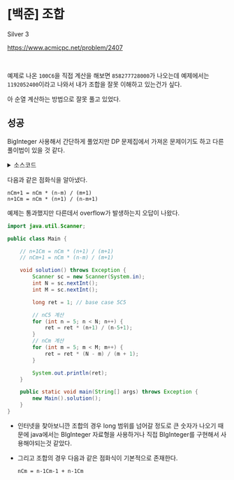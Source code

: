 # [백준] 조합

Silver 3

https://www.acmicpc.net/problem/2407

<br>

예제로 나온 `100C6`을 직접 계산을 해보면 `858277728000`가 나오는데 예제에서는 `1192052400`이라고 나와서 내가 조합을 잘못 이해하고 있는건가 싶다.

아 순열 계산하는 방법으로 잘못 풀고 있었다.

## 성공

BigInteger 사용해서 간단하게 풀었지만 DP 문제집에서 가져온 문제이기도 하고 다른 풀이법이 있을 것 같다.

<details><summary>소스코드</summary>

```java
import java.math.BigInteger;
import java.util.Scanner;

public class Main {

    void solution() throws Exception {
        Scanner sc = new Scanner(System.in);
        int n = sc.nextInt();
        int m = sc.nextInt();

        BigInteger ret = new BigInteger("1");
        for (int i = 0; i < m; i++) {
            ret = ret.multiply(new BigInteger(Integer.toString(n - i)));
        }
        for (int i = 2; i <= m; i++) {
            ret = ret.divide(new BigInteger(Integer.toString(i)));
        }

        System.out.println(ret.toString());
    }

    public static void main(String[] args) throws Exception {
        new Main().solution();
    }
}
```

</details>

다음과 같은 점화식을 알아냈다.

```
nCm+1 = nCm * (n-m) / (m+1)
n+1Cm = nCm * (n+1) / (n-m+1)
```

예제는 통과했지만 다른데서 overflow가 발생하는지 오답이 나왔다.

```java
import java.util.Scanner;

public class Main {

    // n+1Cm = nCm * (n+1) / (m+1)
    // nCm+1 = nCm * (n-m) / (m+1)

    void solution() throws Exception {
        Scanner sc = new Scanner(System.in);
        int N = sc.nextInt();
        int M = sc.nextInt();

        long ret = 1; // base case 5C5

        // nC5 계산
        for (int n = 5; n < N; n++) {
            ret = ret * (n+1) / (n-5+1);
        }
        // nCm 계산
        for (int m = 5; m < M; m++) {
            ret = ret * (N - m) / (m + 1);
        }

        System.out.println(ret);
    }

    public static void main(String[] args) throws Exception {
        new Main().solution();
    }
}
```

* 인터넷을 찾아보니깐 조합의 경우 long 범위를 넘어갈 정도로 큰 숫자가 나오기 때문에 java에서는 BIgInteger 자료형을 사용하거나 직접 BIgInteger를 구현해서 사용해야되는것 같았다.

* 그리고 조합의 경우 다음과 같은 점화식이 기본적으로 존재한다.

  ```
  nCm = n-1Cm-1 + n-1Cm
  ```

